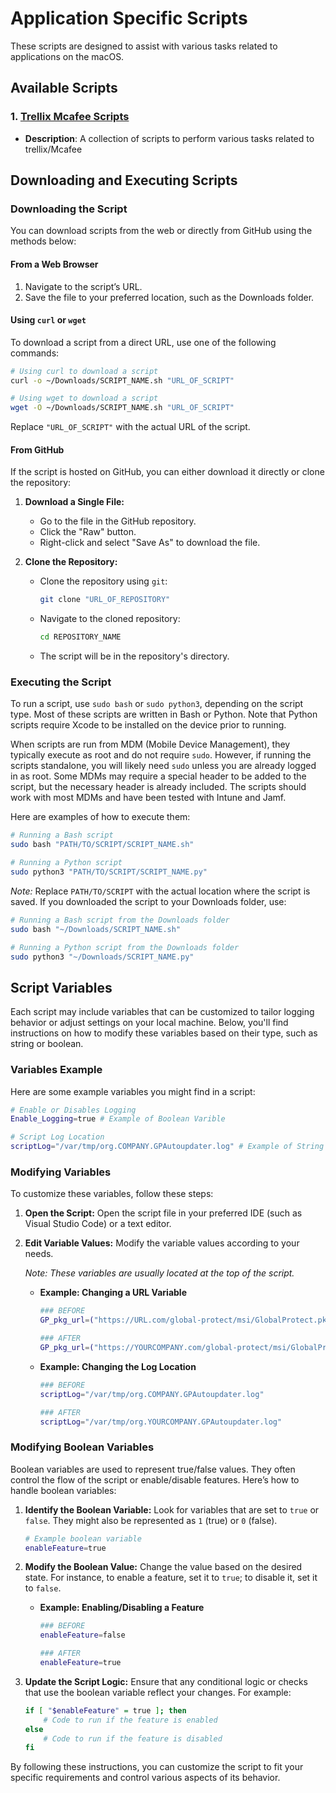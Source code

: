 # Application Specific Scripts

These scripts are designed to assist with various tasks related to applications on the macOS. 

## Available Scripts

### 1. [Trellix Mcafee Scripts](SCRIPTLINK)

- **Description**: A collection of scripts to perform various tasks related to trellix/Mcafee

## Downloading and Executing Scripts

### Downloading the Script

You can download scripts from the web or directly from GitHub using the methods below:

#### From a Web Browser

1. Navigate to the script’s URL.
2. Save the file to your preferred location, such as the Downloads folder.

#### Using `curl` or `wget`

To download a script from a direct URL, use one of the following commands:

```bash
# Using curl to download a script
curl -o ~/Downloads/SCRIPT_NAME.sh "URL_OF_SCRIPT"

# Using wget to download a script
wget -O ~/Downloads/SCRIPT_NAME.sh "URL_OF_SCRIPT"
```

Replace `"URL_OF_SCRIPT"` with the actual URL of the script.

#### From GitHub

If the script is hosted on GitHub, you can either download it directly or clone the repository:

1. **Download a Single File:**

   - Go to the file in the GitHub repository.
   - Click the "Raw" button.
   - Right-click and select "Save As" to download the file.

2. **Clone the Repository:**

   - Clone the repository using `git`:

     ```bash
     git clone "URL_OF_REPOSITORY"
     ```

   - Navigate to the cloned repository:

     ```bash
     cd REPOSITORY_NAME
     ```

   - The script will be in the repository's directory.

### Executing the Script

To run a script, use `sudo bash` or `sudo python3`, depending on the script type. Most of these scripts are written in Bash or Python. Note that Python scripts require Xcode to be installed on the device prior to running.

When scripts are run from MDM (Mobile Device Management), they typically execute as root and do not require `sudo`. However, if running the scripts standalone, you will likely need `sudo` unless you are already logged in as root. Some MDMs may require a special header to be added to the script, but the necessary header is already included. The scripts should work with most MDMs and have been tested with Intune and Jamf.

Here are examples of how to execute them:

```bash
# Running a Bash script
sudo bash "PATH/TO/SCRIPT/SCRIPT_NAME.sh"

# Running a Python script
sudo python3 "PATH/TO/SCRIPT/SCRIPT_NAME.py"
```

*Note:* Replace `PATH/TO/SCRIPT` with the actual location where the script is saved. If you downloaded the script to your Downloads folder, use:

```bash
# Running a Bash script from the Downloads folder
sudo bash "~/Downloads/SCRIPT_NAME.sh"

# Running a Python script from the Downloads folder
sudo python3 "~/Downloads/SCRIPT_NAME.py"
```

## Script Variables

Each script may include variables that can be customized to tailor logging behavior or adjust settings on your local machine. Below, you'll find instructions on how to modify these variables based on their type, such as string or boolean.

### Variables Example

Here are some example variables you might find in a script:

```bash
# Enable or Disables Logging
Enable_Logging=true # Example of Boolean Varible

# Script Log Location
scriptLog="/var/tmp/org.COMPANY.GPAutoupdater.log" # Example of String Varible
```

### Modifying Variables

To customize these variables, follow these steps:

1. **Open the Script:**
   Open the script file in your preferred IDE (such as Visual Studio Code) or a text editor.

2. **Edit Variable Values:**
   Modify the variable values according to your needs.

   *Note: These variables are usually located at the top of the script.*

   - **Example: Changing a URL Variable**

     ```bash
     ### BEFORE
     GP_pkg_url=("https://URL.com/global-protect/msi/GlobalProtect.pkg")

     ### AFTER
     GP_pkg_url=("https://YOURCOMPANY.com/global-protect/msi/GlobalProtect.pkg")
     ```

   - **Example: Changing the Log Location**

     ```bash
     ### BEFORE
     scriptLog="/var/tmp/org.COMPANY.GPAutoupdater.log"

     ### AFTER
     scriptLog="/var/tmp/org.YOURCOMPANY.GPAutoupdater.log"
     ```

### Modifying Boolean Variables

Boolean variables are used to represent true/false values. They often control the flow of the script or enable/disable features. Here’s how to handle boolean variables:

1. **Identify the Boolean Variable:**
   Look for variables that are set to `true` or `false`. They might also be represented as `1` (true) or `0` (false).

   ```bash
   # Example boolean variable
   enableFeature=true
   ```

2. **Modify the Boolean Value:**
   Change the value based on the desired state. For instance, to enable a feature, set it to `true`; to disable it, set it to `false`.

   - **Example: Enabling/Disabling a Feature**

     ```bash
     ### BEFORE
     enableFeature=false

     ### AFTER
     enableFeature=true
     ```

3. **Update the Script Logic:**
   Ensure that any conditional logic or checks that use the boolean variable reflect your changes. For example:

   ```bash
   if [ "$enableFeature" = true ]; then
       # Code to run if the feature is enabled
   else
       # Code to run if the feature is disabled
   fi
   ```

By following these instructions, you can customize the script to fit your specific requirements and control various aspects of its behavior.
